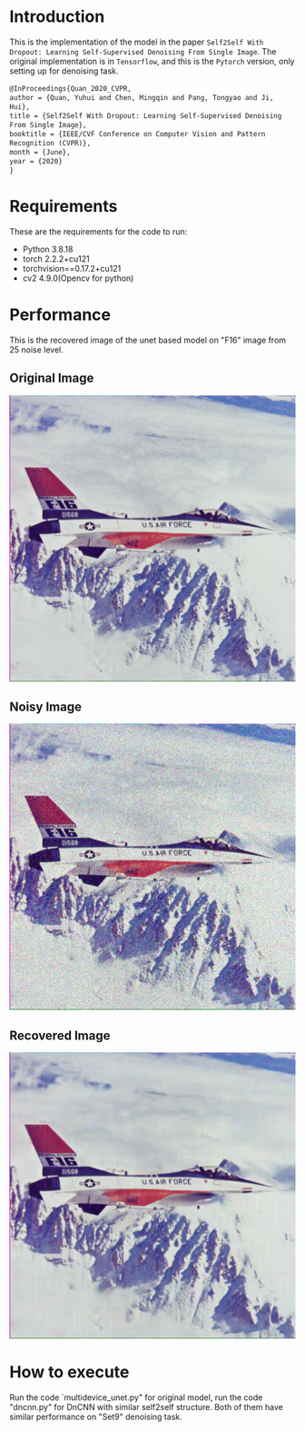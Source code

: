 # Introduction

This is the implementation of the model in the paper `Self2Self With Dropout: Learning Self-Supervised Denoising From Single Image`. The original implementation is in `Tensorflow`, and this is the `Pytorch` version, only setting up for denoising task.

```
@InProceedings{Quan_2020_CVPR,
author = {Quan, Yuhui and Chen, Mingqin and Pang, Tongyao and Ji, Hui},
title = {Self2Self With Dropout: Learning Self-Supervised Denoising From Single Image},
booktitle = {IEEE/CVF Conference on Computer Vision and Pattern Recognition (CVPR)},
month = {June},
year = {2020}
}
```
# Requirements

These are the requirements for the code to run:

* Python 3.8.18
* torch 2.2.2+cu121
* torchvision==0.17.2+cu121
* cv2 4.9.0(Opencv for python)

# Performance

This is the recovered image of the unet based model on "F16" image from 25 noise level.

## Original Image

![oF16](./image_F16_512rgb.png)

## Noisy Image

![nF16](./25_noisy_image_image_F16_512rgb.png)

## Recovered Image

![rF16](./25_best_image_image_F16_512rgb.png)





# How to execute

Run the code `multidevice_unet.py" for original model, run the code "dncnn.py" for DnCNN with similar self2self structure.
Both of them have similar performance on "Set9" denoising task.